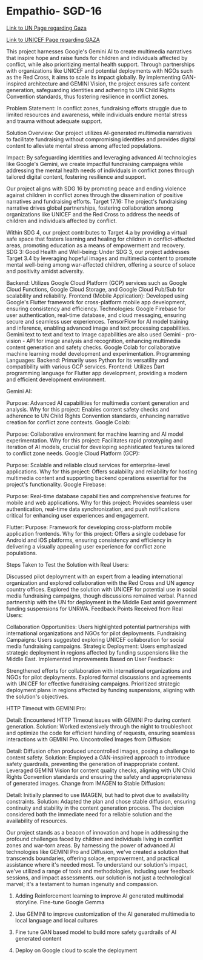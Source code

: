 # Empathio- SGD-16

[Link to UN Page regarding Gaza](https://news.un.org/en/story/2024/02/1146997)

[Link to UNICEF Page regarding GAZA](https://www.unicef.org/emergencies/children-gaza-need-lifesaving-support)

This project harnesses Google's Gemini AI to create multimedia narratives that inspire hope and raise funds for children and individuals affected by conflict, while also prioritizing mental health support. Through partnerships with organizations like UNICEF and potential deployments with NGOs such as the Red Cross, it aims to scale its impact globally. By implementing GAN-inspired architecture and GEMINI Vision, the project ensures safe content generation, safeguarding identities and adhering to UN Child Rights Convention standards, thus fostering resilience in conflict zones.

Problem Statement: In conflict zones, fundraising efforts struggle due to limited resources and awareness, while individuals endure mental stress and trauma without adequate support.

Solution Overview: Our project utilizes AI-generated multimedia narratives to facilitate fundraising without compromising identities and provides digital content to alleviate mental stress among affected populations.

Impact: By safeguarding identities and leveraging advanced AI technologies like Google's Gemini, we create impactful fundraising campaigns while addressing the mental health needs of individuals in conflict zones through tailored digital content, fostering resilience and support.

Our project aligns with SDG 16 by promoting peace and ending violence against children in conflict zones through the dissemination of positive narratives and fundraising efforts.
Target 17.16: The project's fundraising narrative drives global partnerships, fostering collaboration among organizations like UNICEF and the Red Cross to address the needs of children and individuals affected by conflict.

Within SDG 4, our project contributes to Target 4.a by providing a virtual safe space that fosters learning and healing for children in conflict-affected areas, promoting education as a means of empowerment and recovery.
SDG 3: Good Health and Well-being: Under SDG 3, our project addresses Target 3.4 by leveraging hopeful images and multimedia content to promote mental well-being among war-affected children, offering a source of solace and positivity amidst adversity.

Backend:
Utilizes Google Cloud Platform (GCP) services such as Google Cloud Functions, Google Cloud Storage, and Google Cloud Pub/Sub for scalability and reliability.
Frontend (Mobile Application):
Developed using Google's Flutter framework for cross-platform mobile app development, ensuring consistency and efficiency.
Technologies:
Google Firebase for user authentication, real-time database, and cloud messaging, ensuring secure and seamless user experiences.
TensorFlow for AI model training and inference, enabling advanced image and text processing capabilities.
Gemini text to text and text to Image capabilities are also used
Gemini - pro- vision - API for image analysis and recognition, enhancing multimedia content generation and safety checks.
Google Colab for collaborative machine learning model development and experimentation.
Programming Languages:
Backend: Primarily uses Python for its versatility and compatibility with various GCP services.
Frontend: Utilizes Dart programming language for Flutter app development, providing a modern and efficient development environment.

Gemini AI:

Purpose: Advanced AI capabilities for multimedia content generation and analysis.
Why for this project: Enables content safety checks and adherence to UN Child Rights Convention standards, enhancing narrative creation for conflict zone contexts.
Google Colab:

Purpose: Collaborative environment for machine learning and AI model experimentation.
Why for this project: Facilitates rapid prototyping and iteration of AI models, crucial for developing sophisticated features tailored to conflict zone needs.
Google Cloud Platform (GCP):

Purpose: Scalable and reliable cloud services for enterprise-level applications.
Why for this project: Offers scalability and reliability for hosting multimedia content and supporting backend operations essential for the project's functionality.
Google Firebase:

Purpose: Real-time database capabilities and comprehensive features for mobile and web applications.
Why for this project: Provides seamless user authentication, real-time data synchronization, and push notifications critical for enhancing user experiences and engagement.

Flutter:
Purpose: Framework for developing cross-platform mobile application frontends.
Why for this project: Offers a single codebase for Android and iOS platforms, ensuring consistency and efficiency in delivering a visually appealing user experience for conflict zone populations.

Steps Taken to Test the Solution with Real Users:

Discussed pilot deployment with an expert from a leading international organization and explored collaboration with the Red Cross and UN agency country offices.
Explored the solution with UNICEF for potential use in social media fundraising campaigns, though discussions remained verbal.
Planned partnership with the UN for deployment in the Middle East amid government funding suspensions for UNRWA.
Feedback Points Received from Real Users:

Collaboration Opportunities: Users highlighted potential partnerships with international organizations and NGOs for pilot deployments.
Fundraising Campaigns: Users suggested exploring UNICEF collaboration for social media fundraising campaigns.
Strategic Deployment: Users emphasized strategic deployment in regions affected by funding suspensions like the Middle East.
Implemented Improvements Based on User Feedback:

Strengthened efforts for collaboration with international organizations and NGOs for pilot deployments.
Explored formal discussions and agreements with UNICEF for effective fundraising campaigns.
Prioritized strategic deployment plans in regions affected by funding suspensions, aligning with the solution's objectives.

HTTP Timeout with GEMINI Pro:

Detail: Encountered HTTP Timeout issues with GEMINI Pro during content generation.
Solution: Worked extensively through the night to troubleshoot and optimize the code for efficient handling of requests, ensuring seamless interactions with GEMINI Pro.
Uncontrolled Images from Diffusion:

Detail: Diffusion often produced uncontrolled images, posing a challenge to content safety.
Solution: Employed a GAN-inspired approach to introduce safety guardrails, preventing the generation of inappropriate content. Leveraged GEMINI Vision for content quality checks, aligning with UN Child Rights Convention standards and ensuring the safety and appropriateness of generated images.
Change from IMAGEN to Stable Diffusion:

Detail: Initially planned to use IMAGEN, but had to pivot due to availability constraints.
Solution: Adapted the plan and chose stable diffusion, ensuring continuity and stability in the content generation process. The decision considered both the immediate need for a reliable solution and the availability of resources.

Our project stands as a beacon of innovation and hope in addressing the profound challenges faced by children and individuals living in conflict zones and war-torn areas. By harnessing the power of advanced AI technologies like GEMINI Pro and Diffusion, we've created a solution that transcends boundaries, offering solace, empowerment, and practical assistance where it's needed most.
To understand our solution's impact, we've utilized a range of tools and methodologies, including  user feedback sessions, and impact assessments.
our solution is not just a technological marvel; it's a testament to human ingenuity and compassion.

1. Adding Reinforcement learning to improve AI generated multimodal storyline. Fine-tune Google Gemma

2. Use GEMINI to improve customization of the AI generated multimedia to local language and local cultures  

3. Fine tune GAN based model to build more safety guardrails of AI generated content 

4. Deploy on Google cloud to scale the deployment
